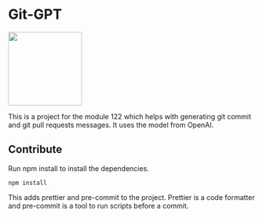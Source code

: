 # Git-GPT

<p align="left">
  <img width="150" height="150" src="gitgpt.png">
</p>
This is a project for the module 122 which helps with generating git commit and git pull requests messages. It uses the model from OpenAI.

## Contribute

Run npm install to install the dependencies.

```
npm install
```

This adds prettier and pre-commit to the project. Prettier is a code formatter and pre-commit is a tool to run scripts before a commit.
